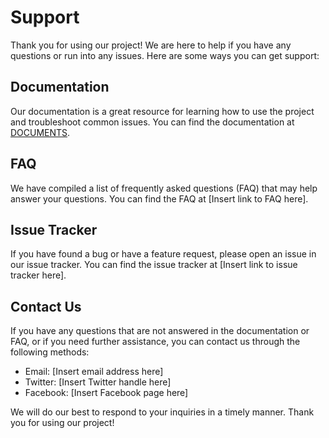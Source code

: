 <!--
=========================================================================================
          /$$$$$$  /$$   /$$ /$$$$$$$  /$$$$$$$   /$$$$$$  /$$$$$$$  /$$$$$$$$
         /$$__  $$| $$  | $$| $$__  $$| $$__  $$ /$$__  $$| $$__  $$|__  $$__/
        | $$  \__/| $$  | $$| $$  \ $$| $$  \ $$| $$  \ $$| $$  \ $$   | $$   
        |  $$$$$$ | $$  | $$| $$$$$$$/| $$$$$$$/| $$  | $$| $$$$$$$/   | $$   
         \____  $$| $$  | $$| $$____/ | $$____/ | $$  | $$| $$__  $$   | $$   
         /$$  \ $$| $$  | $$| $$      | $$      | $$  | $$| $$  \ $$   | $$   
        |  $$$$$$/|  $$$$$$/| $$      | $$      |  $$$$$$/| $$  | $$   | $$   
         \______/  \______/ |__/      |__/       \______/ |__/  |__/   |__/   
=========================================================================================
 Author: Fabio Craig Wimmer Florey                                        version: 0.0.1
=========================================================================================
                                        ~ NOTICE ~
       Project, Copyright © 2022, Fabio Craig Wimmer Florey - All Rights Reserved.
           Unless required by applicable law or agreed to in writing, software      
            distributed under the License is distributed on an "AS IS" BASIS,       
         WITHOUT WARRANTIES OR CONDITIONS OF ANY KIND, either express or implied.   
             See the License for the specific language governing permissions        
                            and limitations under the License.
 License: MIT-0                                       Terms and Conditions: ./LICENSE.md
=========================================================================================
-->
# Support

Thank you for using our project! We are here to help if you have any questions or run into any issues. Here are some ways you can get support:

## Documentation

Our documentation is a great resource for learning how to use the project and troubleshoot common issues. You can find the documentation at [DOCUMENTS][DOCUMENTS].

## FAQ

We have compiled a list of frequently asked questions (FAQ) that may help answer your questions. You can find the FAQ at [Insert link to FAQ here].

## Issue Tracker

If you have found a bug or have a feature request, please open an issue in our issue tracker. You can find the issue tracker at [Insert link to issue tracker here].

## Contact Us

If you have any questions that are not answered in the documentation or FAQ, or if you need further assistance, you can contact us through the following methods:

- Email: [Insert email address here]
- Twitter: [Insert Twitter handle here]
- Facebook: [Insert Facebook page here]

We will do our best to respond to your inquiries in a timely manner. Thank you for using our project!

[DOCUMENTS]: ./docs/
